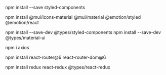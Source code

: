 
npm install --save styled-components

npm install @mui/icons-material @mui/material @emotion/styled @emotion/react

npm install --save-dev @types/styled-components
npm install --save-dev @types/material-ui

npm i axios

npm install react-router@6 react-router-dom@6

npm install redux react-redux @types/react-redux
